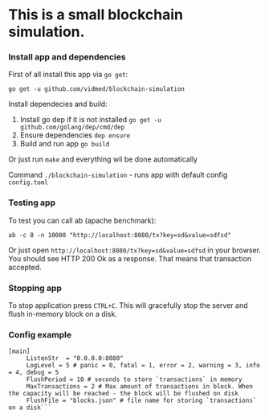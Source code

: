 # This is a small blockchain simulation.

### Install app and dependencies
First of all install this app via `go get`:

`go get -u github.com/vidmed/blockchain-simulation`

Install dependecies and build:
1. Install go dep if it is not installed `go get -u github.com/golang/dep/cmd/dep`
2. Ensure dependencies `dep ensure`
3. Build and run app `go build`

Or just run `make` and everything wil be done automatically

Command `./blockchain-simulation` - runs app with default config `config.toml`


### Testing app
To test you can call ab (apache benchmark):

`ab -c 8 -n 10000 "http://localhost:8080/tx?key=sd&value=sdfsd"`

Or just open `http://localhost:8080/tx?key=sd&value=sdfsd` in your browser.
You should see HTTP 200 Ok as a response. That means that transaction accepted.

### Stopping app
To stop application press `CTRL+C`. This will gracefully stop the server and flush in-memory block on a disk.

### Config example
```
[main]
     ListenStr  = "0.0.0.0:8080"
     LogLevel = 5 # panic = 0, fatal = 1, error = 2, warning = 3, info = 4, debug = 5
     FlushPeriod = 10 # seconds to store `transactions` in memory
     MaxTransactions = 2 # Max amount of transactions in block. When the capacity will be reached - the block will be flushed on disk
     FlushFile = "blocks.json" # file name for storing `transactions` on a disk```
